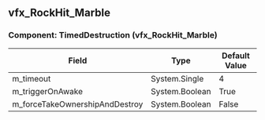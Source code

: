 ## vfx_RockHit_Marble

### Component: TimedDestruction (vfx_RockHit_Marble)

|Field|Type|Default Value|
|---|---|---|
|m_timeout|System.Single|4|
|m_triggerOnAwake|System.Boolean|True|
|m_forceTakeOwnershipAndDestroy|System.Boolean|False|

